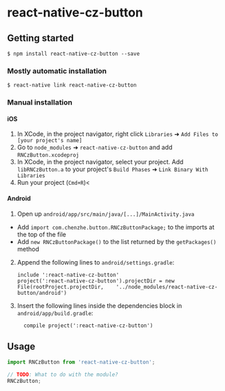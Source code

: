 
# react-native-cz-button

## Getting started

`$ npm install react-native-cz-button --save`

### Mostly automatic installation

`$ react-native link react-native-cz-button`

### Manual installation


#### iOS

1. In XCode, in the project navigator, right click `Libraries` ➜ `Add Files to [your project's name]`
2. Go to `node_modules` ➜ `react-native-cz-button` and add `RNCzButton.xcodeproj`
3. In XCode, in the project navigator, select your project. Add `libRNCzButton.a` to your project's `Build Phases` ➜ `Link Binary With Libraries`
4. Run your project (`Cmd+R`)<

#### Android

1. Open up `android/app/src/main/java/[...]/MainActivity.java`
  - Add `import com.chenzhe.button.RNCzButtonPackage;` to the imports at the top of the file
  - Add `new RNCzButtonPackage()` to the list returned by the `getPackages()` method
2. Append the following lines to `android/settings.gradle`:
  	```
  	include ':react-native-cz-button'
  	project(':react-native-cz-button').projectDir = new File(rootProject.projectDir, 	'../node_modules/react-native-cz-button/android')
  	```
3. Insert the following lines inside the dependencies block in `android/app/build.gradle`:
  	```
      compile project(':react-native-cz-button')
  	```


## Usage
```javascript
import RNCzButton from 'react-native-cz-button';

// TODO: What to do with the module?
RNCzButton;
```
  